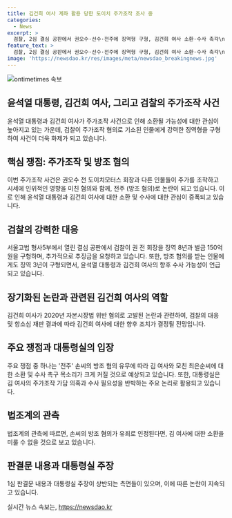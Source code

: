 ```yaml
---
title: 김건희 여사 계좌 활용 당한 도이치 주가조작 조사 중
categories:
  - News
excerpt: >
  검찰, 2심 결심 공판에서 권오수·선수·전주에 징역형 구형, 김건희 여사 소환·수사 촉각\n검찰이 권오수 전 도이치모터스 회장에게 징역 8년, 81억3000여만원 추징 등 요청하며 1심 판결 파기와 유죄 선고를 촉구. 전주로 의심받는 김 여사와 모친에 대한 소환 목소리 커지며, 손씨 방조 혐의 유죄 판결 시 김 여사 수사 불가피한 상황. 지난 대선에서의 윤 대통령 해명과 대립되는 판단에 관심 쏠리고 있음.
feature_text: >
  검찰, 2심 결심 공판에서 권오수·선수·전주에 징역형 구형, 김건희 여사 소환·수사 촉각\n검찰이 권오수 전 도이치모터스 회장에게 징역 8년, 81억3000여만원 추징 등 요청하며 1심 판결 파기와 유죄 선고를 촉구. 전주로 의심받는 김 여사와 모친에 대한 소환 목소리 커지며, 손씨 방조 혐의 유죄 판결 시 김 여사 수사 불가피한 상황. 지난 대선에서의 윤 대통령 해명과 대립되는 판단에 관심 쏠리고 있음.
image: 'https://newsdao.kr/res/images/meta/newsdao_breakingnews.jpg'
---
```


<p><img src="https://newsdao.kr/res/images/meta/newsdao_breakingnews.jpg" alt="ontimetimes 속보" /></p>

<h2 data-ke-size="size26">윤석열 대통령, 김건희 여사, 그리고 검찰의 주가조작 사건</h2>

<p data-ke-size="size16">윤석열 대통령과 김건희 여사가 주가조작 사건으로 인해 소환될 가능성에 대한 관심이 높아지고 있는 가운데, 검찰이 주가조작 혐의로 기소된 인물에게 강력한 징역형을 구형하여 사건이 더욱 화제가 되고 있습니다.</p>

<h2 data-ke-size="size26">핵심 쟁점: 주가조작 및 방조 혐의</h2>

<p data-ke-size="size16">이번 주가조작 사건은 권오수 전 도이치모터스 회장과 다른 인물들이 주가를 조작하고 시세에 인위적인 영향을 미친 혐의와 함께, 전주 (방조 혐의)로 논란이 되고 있습니다. 이로 인해 윤석열 대통령과 김건희 여사에 대한 소환 및 수사에 대한 관심이 증폭되고 있습니다.</p>

<h2 data-ke-size="size26">검찰의 강력한 대응</h2>

<p data-ke-size="size16">서울고법 형사5부에서 열린 결심 공판에서 검찰이 권 전 회장을 징역 8년과 벌금 150억원을 구형하며, 추가적으로 추징금을 요청하고 있습니다. 또한, 방조 혐의를 받는 인물에게도 징역 3년이 구형되면서, 윤석열 대통령과 김건희 여사의 향후 수사 가능성이 언급되고 있습니다.</p>

<h2 data-ke-size="size26">장기화된 논란과 관련된 김건희 여사의 역할</h2>

<p data-ke-size="size16">김건희 여사가 2020년 자본시장법 위반 혐의로 고발된 논란과 관련하여, 검찰의 대응 및 항소심 재판 결과에 따라 김건희 여사에 대한 향후 조치가 결정될 전망입니다.</p>

<h2 data-ke-size="size26">주요 쟁점과 대통령실의 입장</h2>

<p data-ke-size="size16">주요 쟁점 중 하나는 '전주' 손씨의 방조 혐의 유무에 따라 김 여사와 모친 최은순씨에 대한 소환 및 수사 촉구 목소리가 크게 커질 것으로 예상되고 있습니다. 또한, 대통령실은 김 여사의 주가조작 가담 의혹과 수사 필요성을 반박하는 주요 논리로 활용되고 있습니다.</p>

<h2 data-ke-size="size26">법조계의 관측</h2>

<p data-ke-size="size16">법조계의 관측에 따르면, 손씨의 방조 혐의가 유죄로 인정된다면, 김 여사에 대한 소환을 미룰 수 없을 것으로 보고 있습니다.</p>

<h2 data-ke-size="size26">판결문 내용과 대통령실 주장</h2>

<p data-ke-size="size16">1심 판결문 내용과 대통령실 주장이 상반되는 측면들이 있으며, 이에 따른 논란이 지속되고 있습니다.</p>
실시간 뉴스 속보는, <a href="https://newsdao.kr" rel="dofollow">https://newsdao.kr</a>


